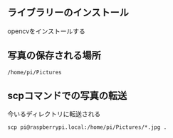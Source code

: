 ## ライブラリーのインストール
opencvをインストールする
## 写真の保存される場所
```shell
/home/pi/Pictures
```
## scpコマンドでの写真の転送
今いるディレクトリに転送される
```shell
scp pi@raspberrypi.local:/home/pi/Pictures/*.jpg .
```
